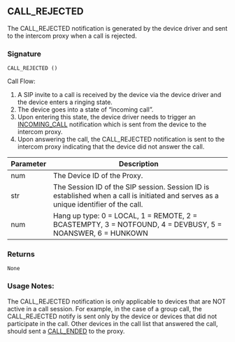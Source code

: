 ## CALL\_REJECTED

The CALL\_REJECTED notification is generated by the device driver and sent to the intercom proxy when a call is rejected.


### Signature

`CALL_REJECTED ()`


Call Flow:

1. A SIP invite to a call is received by the device via the device driver and the device enters a ringing state. 
2. The device goes into a state of “incoming call”. 
3. Upon entering this state, the device driver needs to trigger an [INCOMING\_CALL][1] notification which is sent from the device to the intercom proxy.
4. Upon answering the call, the CALL\_REJECTED notification is sent to the intercom proxy indicating that the device did not answer the call.



| Parameter | Description |
| --- | --- |
| num | The Device ID of the Proxy. |
| str | The Session ID of the SIP session. Session ID is established when a call is initiated and serves as a unique identifier of the call. | 
| num | Hang up type: 0 = LOCAL, 1 = REMOTE, 2 = BCASTEMPTY, 3 = NOTFOUND, 4 = DEVBUSY, 5 = NOANSWER, 6 = HUNKOWN |  


### Returns

`None`


### Usage Notes:

The CALL\_REJECTED notification is only applicable to devices that are NOT active in a call session. For example, in the case of a group call, the CALL\_REJECTED notify is sent only by the device or devices that did not participate in the call. Other devices in the call list that answered the call,  should sent a [CALL\_ENDED][2] to the proxy. 


[1]:	https://snap-one.github.io/docs-driverworks-proxyprotocol/#intercom-call-notifications-incoming_call
[2]:	https://snap-one.github.io/docs-driverworks-proxyprotocol/#intercom-call-notifications-call_ended